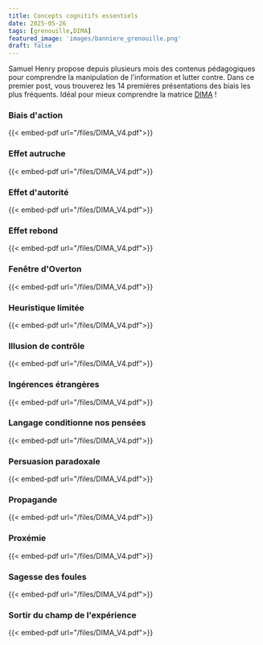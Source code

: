 ```yaml
---
title: Concepts cognitifs essentiels
date: 2025-05-26
tags: [grenouille,DIMA]
featured_image: 'images/banniere_grenouille.png'
draft: false
---
```


Samuel Henry propose depuis plusieurs mois des contenus pédagogiques pour comprendre la manipulation de l'information et lutter contre.
Dans ce premier post, vous trouverez les 14 premières présentations des biais les plus fréquents.
Idéal pour mieux comprendre la matrice [DIMA](https://m82-project.org/ressources/framework_dima_presentation:) !

### Biais d'action

{{< embed-pdf url="/files/DIMA_V4.pdf">}}

### Effet autruche

{{< embed-pdf url="/files/DIMA_V4.pdf">}}

### Effet d'autorité

{{< embed-pdf url="/files/DIMA_V4.pdf">}}

### Effet rebond

{{< embed-pdf url="/files/DIMA_V4.pdf">}}

### Fenêtre d'Overton

{{< embed-pdf url="/files/DIMA_V4.pdf">}}

### Heuristique limitée

{{< embed-pdf url="/files/DIMA_V4.pdf">}}

### Illusion de contrôle

{{< embed-pdf url="/files/DIMA_V4.pdf">}}

### Ingérences étrangères

{{< embed-pdf url="/files/DIMA_V4.pdf">}}

### Langage conditionne nos pensées

{{< embed-pdf url="/files/DIMA_V4.pdf">}}

### Persuasion paradoxale

{{< embed-pdf url="/files/DIMA_V4.pdf">}}

### Propagande

{{< embed-pdf url="/files/DIMA_V4.pdf">}}

### Proxémie

{{< embed-pdf url="/files/DIMA_V4.pdf">}}

### Sagesse des foules

{{< embed-pdf url="/files/DIMA_V4.pdf">}}

### Sortir du champ de l'expérience

{{< embed-pdf url="/files/DIMA_V4.pdf">}}
